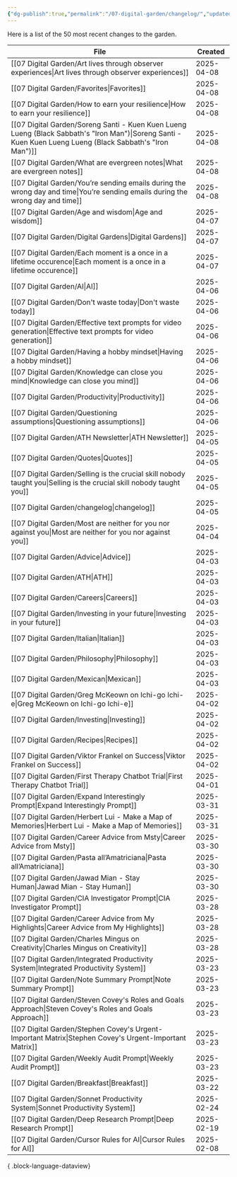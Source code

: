 ```yaml
---
{"dg-publish":true,"permalink":"/07-digital-garden/changelog/","updated":"2025-04-05T14:28:39.602-07:00"}
---
```


Here is a list of the 50 most recent changes to the garden.

| File                                                                                                                                                          | Created    |
| ------------------------------------------------------------------------------------------------------------------------------------------------------------- | ---------- |
| [[07 Digital Garden/Art lives through observer experiences\|Art lives through observer experiences]]                                                       | 2025-04-08 |
| [[07 Digital Garden/Favorites\|Favorites]]                                                                                                                 | 2025-04-08 |
| [[07 Digital Garden/How to earn your resilience\|How to earn your resilience]]                                                                             | 2025-04-08 |
| [[07 Digital Garden/Soreng Santi - Kuen Kuen Lueng Lueng (Black Sabbath's "Iron Man")\|Soreng Santi - Kuen Kuen Lueng Lueng (Black Sabbath's "Iron Man")]] | 2025-04-08 |
| [[07 Digital Garden/What are evergreen notes\|What are evergreen notes]]                                                                                   | 2025-04-08 |
| [[07 Digital Garden/You’re sending emails during the wrong day and time\|You’re sending emails during the wrong day and time]]                             | 2025-04-08 |
| [[07 Digital Garden/Age and wisdom\|Age and wisdom]]                                                                                                       | 2025-04-07 |
| [[07 Digital Garden/Digital Gardens\|Digital Gardens]]                                                                                                     | 2025-04-07 |
| [[07 Digital Garden/Each moment is a once in a lifetime occurence\|Each moment is a once in a lifetime occurence]]                                         | 2025-04-07 |
| [[07 Digital Garden/AI\|AI]]                                                                                                                               | 2025-04-06 |
| [[07 Digital Garden/Don't waste today\|Don't waste today]]                                                                                                 | 2025-04-06 |
| [[07 Digital Garden/Effective text prompts for video generation\|Effective text prompts for video generation]]                                             | 2025-04-06 |
| [[07 Digital Garden/Having a hobby mindset\|Having a hobby mindset]]                                                                                       | 2025-04-06 |
| [[07 Digital Garden/Knowledge can close you mind\|Knowledge can close you mind]]                                                                           | 2025-04-06 |
| [[07 Digital Garden/Productivity\|Productivity]]                                                                                                           | 2025-04-06 |
| [[07 Digital Garden/Questioning assumptions\|Questioning assumptions]]                                                                                     | 2025-04-06 |
| [[07 Digital Garden/ATH Newsletter\|ATH Newsletter]]                                                                                                       | 2025-04-05 |
| [[07 Digital Garden/Quotes\|Quotes]]                                                                                                                       | 2025-04-05 |
| [[07 Digital Garden/Selling is the crucial skill nobody taught you\|Selling is the crucial skill nobody taught you]]                                       | 2025-04-05 |
| [[07 Digital Garden/changelog\|changelog]]                                                                                                                 | 2025-04-05 |
| [[07 Digital Garden/Most are neither for you nor against you\|Most are neither for you nor against you]]                                                   | 2025-04-04 |
| [[07 Digital Garden/Advice\|Advice]]                                                                                                                       | 2025-04-03 |
| [[07 Digital Garden/ATH\|ATH]]                                                                                                                             | 2025-04-03 |
| [[07 Digital Garden/Careers\|Careers]]                                                                                                                     | 2025-04-03 |
| [[07 Digital Garden/Investing in your future\|Investing in your future]]                                                                                   | 2025-04-03 |
| [[07 Digital Garden/Italian\|Italian]]                                                                                                                     | 2025-04-03 |
| [[07 Digital Garden/Philosophy\|Philosophy]]                                                                                                               | 2025-04-03 |
| [[07 Digital Garden/Mexican\|Mexican]]                                                                                                                     | 2025-04-03 |
| [[07 Digital Garden/Greg McKeown on Ichi-go Ichi-e\|Greg McKeown on Ichi-go Ichi-e]]                                                                       | 2025-04-02 |
| [[07 Digital Garden/Investing\|Investing]]                                                                                                                 | 2025-04-02 |
| [[07 Digital Garden/Recipes\|Recipes]]                                                                                                                     | 2025-04-02 |
| [[07 Digital Garden/Viktor Frankel on Success\|Viktor Frankel on Success]]                                                                                 | 2025-04-02 |
| [[07 Digital Garden/First Therapy Chatbot Trial\|First Therapy Chatbot Trial]]                                                                             | 2025-04-01 |
| [[07 Digital Garden/Expand Interestingly Prompt\|Expand Interestingly Prompt]]                                                                             | 2025-03-31 |
| [[07 Digital Garden/Herbert Lui - Make a Map of Memories\|Herbert Lui - Make a Map of Memories]]                                                           | 2025-03-31 |
| [[07 Digital Garden/Career Advice from Msty\|Career Advice from Msty]]                                                                                     | 2025-03-30 |
| [[07 Digital Garden/Pasta all’Amatriciana\|Pasta all’Amatriciana]]                                                                                         | 2025-03-30 |
| [[07 Digital Garden/Jawad Mian - Stay Human\|Jawad Mian - Stay Human]]                                                                                     | 2025-03-30 |
| [[07 Digital Garden/CIA Investigator Prompt\|CIA Investigator Prompt]]                                                                                     | 2025-03-28 |
| [[07 Digital Garden/Career Advice from My Highlights\|Career Advice from My Highlights]]                                                                   | 2025-03-28 |
| [[07 Digital Garden/Charles Mingus on Creativity\|Charles Mingus on Creativity]]                                                                           | 2025-03-28 |
| [[07 Digital Garden/Integrated Productivity System\|Integrated Productivity System]]                                                                       | 2025-03-23 |
| [[07 Digital Garden/Note Summary Prompt\|Note Summary Prompt]]                                                                                             | 2025-03-23 |
| [[07 Digital Garden/Steven Covey's Roles and Goals Approach\|Steven Covey's Roles and Goals Approach]]                                                     | 2025-03-23 |
| [[07 Digital Garden/Stephen Covey's Urgent-Important Matrix\|Stephen Covey's Urgent-Important Matrix]]                                                     | 2025-03-23 |
| [[07 Digital Garden/Weekly Audit Prompt\|Weekly Audit Prompt]]                                                                                             | 2025-03-23 |
| [[07 Digital Garden/Breakfast\|Breakfast]]                                                                                                                 | 2025-03-22 |
| [[07 Digital Garden/Sonnet Productivity System\|Sonnet Productivity System]]                                                                               | 2025-02-24 |
| [[07 Digital Garden/Deep Research Prompt\|Deep Research Prompt]]                                                                                           | 2025-02-19 |
| [[07 Digital Garden/Cursor Rules for AI\|Cursor Rules for AI]]                                                                                             | 2025-02-08 |

{ .block-language-dataview}
